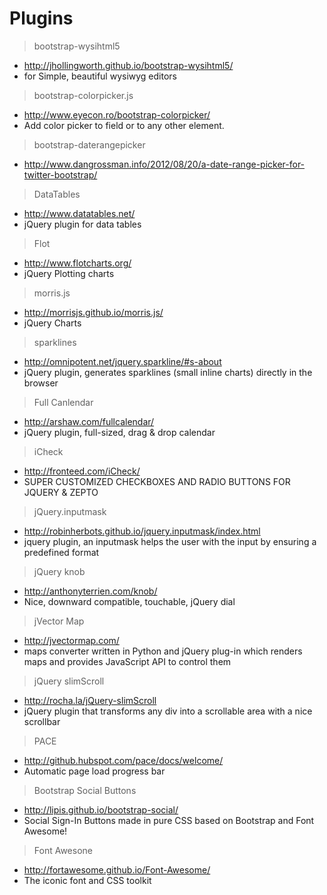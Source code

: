 Plugins
=================

> bootstrap-wysihtml5
  - http://jhollingworth.github.io/bootstrap-wysihtml5/
  - for Simple, beautiful wysiwyg editors

> bootstrap-colorpicker.js
  - http://www.eyecon.ro/bootstrap-colorpicker/
  - Add color picker to field or to any other element.

> bootstrap-daterangepicker
  - http://www.dangrossman.info/2012/08/20/a-date-range-picker-for-twitter-bootstrap/
 
> DataTables
  - http://www.datatables.net/
  - jQuery plugin for data tables

> Flot
  - http://www.flotcharts.org/
  - jQuery Plotting charts
 
> morris.js
  - http://morrisjs.github.io/morris.js/
  - jQuery Charts

> sparklines
  - http://omnipotent.net/jquery.sparkline/#s-about
  - jQuery plugin, generates sparklines (small inline charts) directly in the browser 

> Full Canlendar
  - http://arshaw.com/fullcalendar/
  - jQuery plugin, full-sized, drag & drop calendar

> iCheck
  - http://fronteed.com/iCheck/
  - SUPER CUSTOMIZED CHECKBOXES AND RADIO BUTTONS FOR JQUERY & ZEPTO

> jQuery.inputmask
  - http://robinherbots.github.io/jquery.inputmask/index.html
  - jquery plugin, an inputmask helps the user with the input by ensuring a predefined format

> jQuery knob
  - http://anthonyterrien.com/knob/
  - Nice, downward compatible, touchable, jQuery dial

> jVector Map
  - http://jvectormap.com/
  - maps converter written in Python and jQuery plug-in which renders maps and provides JavaScript API to control them

> jQuery slimScroll
  - http://rocha.la/jQuery-slimScroll
  - jQuery plugin that transforms any div into a scrollable area with a nice scrollbar 

> PACE
  - http://github.hubspot.com/pace/docs/welcome/
  - Automatic page load progress bar

> Bootstrap Social Buttons
   - http://lipis.github.io/bootstrap-social/
   - Social Sign-In Buttons made in pure CSS based on Bootstrap and Font Awesome!

> Font Awesone
  - http://fortawesome.github.io/Font-Awesome/
  - The iconic font and CSS toolkit
  
